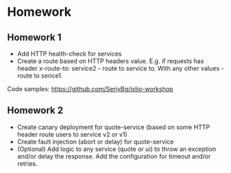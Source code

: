 # Homework

## Homework 1

- Add HTTP health-check for services
- Create a route based on HTTP headers value. E.g. if requests has header x-route-to: service2 - route to service to. With any other values - route to serice1.


Code samples: https://github.com/SeriyBg/istio-workshop


## Homework 2

- Create canary deployment for quote-service (based on some HTTP header route users to service v2 or v1)
- Create fault injection (abort or delay) for quote-service
- (Optional) Add logic to any service (quote or ui) to throw an exception and/or delay the response. Add the configuration for timeout and/or retries.

